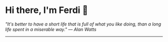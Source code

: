 <h1>Hi there, I'm Ferdi 👋</h1>

<p><em>
  "It's better to have a short life that is full of what you like doing, than a long life spent in a miserable way." — Alan Watts
</em></p>

---
